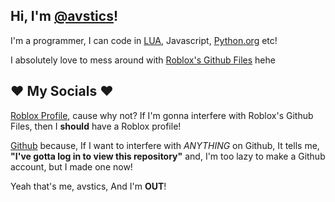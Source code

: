 Hi, I'm [@avstics](https://github.com/avstics)!
-
I'm a programmer, I can code in [LUA](https://www.lua.org/), Javascript, [Python.org](https://www.python.org/) etc!


I absolutely love to mess around with [Roblox's Github Files](https://github.com/roblox) hehe

❤️ My Socials ❤️
--
[Roblox Profile](https://www.roblox.com/users/908498774/profile), cause why not? If I'm gonna interfere with Roblox's Github Files, then I **should** have a Roblox profile!

[Github](https://github.com/avstics) because, If I want to interfere with *ANYTHING* on Github, It tells me, **"I've gotta log in to view this repository"** and, I'm too lazy to make a Github account, but I made one now!

Yeah that's me, avstics,
And I'm **OUT**!
